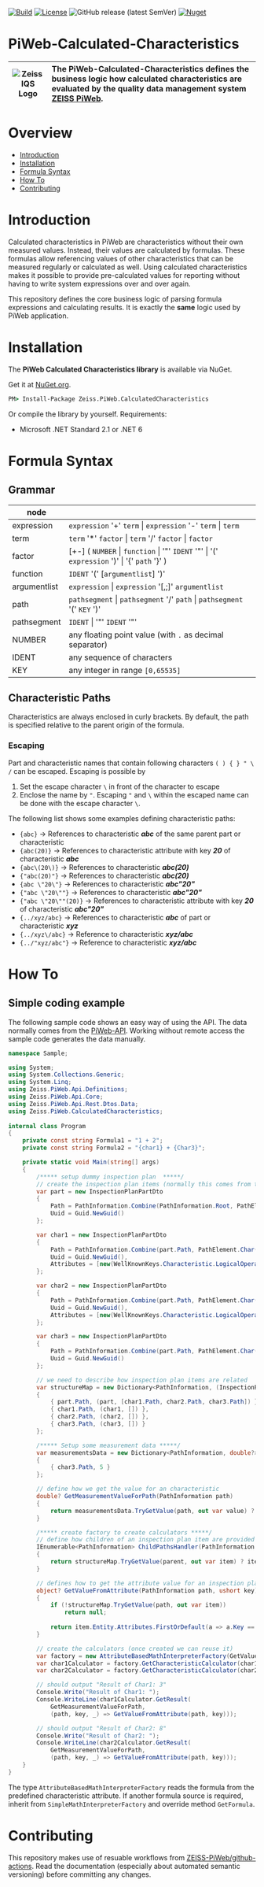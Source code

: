 [![Build](https://github.com/ZEISS-PiWeb/PiWeb-Calculated-Characteristics/actions/workflows/develop.yml/badge.svg)](https://github.com/ZEISS-PiWeb/PiWeb-Calculated-Characteristics/actions/workflows/develop.yml)
[![License](https://img.shields.io/badge/License-BSD%203--Clause-blue.svg)](https://opensource.org/licenses/BSD-3-Clause)
![GitHub release (latest SemVer)](https://img.shields.io/github/v/release/zeiss-piweb/Piweb-calculated-characteristics)
[![Nuget](https://img.shields.io/nuget/v/Zeiss.PiWeb.CalculatedCharacteristics?style=flat&logo=nuget)](https://www.nuget.org/packages/Zeiss.PiWeb.CalculatedCharacteristics/)

# PiWeb-Calculated-Characteristics

| ![Zeiss IQS Logo](img/logo_128x128.png) | The PiWeb-Calculated-Characteristics defines the business logic how calculated characteristics are evaluated by the quality data management system [ZEISS PiWeb](http://www.zeiss.com/industrial-metrology/en_de/products/software/piweb.html). |
|-|:-|

# Overview

- [Introduction](#introduction)
- [Installation](#installation)
- [Formula Syntax](#formulasyntax)
- [How To](#howto)
- [Contributing](#contributing)

<a id="markdown-introduction" name="introduction"></a>
# Introduction

Calculated characteristics in PiWeb are characteristics without their own measured values. Instead, their values are calculated by formulas. These formulas allow referencing values of other characteristics that can be measured regularly or calculated as well. Using calculated characteristics makes it possible to provide pre-calculated values for reporting without having to write system expressions over and over again.

This repository defines the core business logic of parsing formula expressions and calculating results. It is exactly the **same** logic used by PiWeb application.

<a id="markdown-installation" name="installation"></a>
# Installation

The **PiWeb Calculated Characteristics library** is available via NuGet.

Get it at [NuGet.org](https://www.nuget.org/packages/Zeiss.PiWeb.CalculatedCharacteristics/).

```cmd
PM> Install-Package Zeiss.PiWeb.CalculatedCharacteristics
```

Or compile the library by yourself. Requirements:

* Microsoft .NET Standard 2.1 or .NET 6

<a id="markdown-formulasyntax" name="formulasyntax"></a>
# Formula Syntax

## Grammar

| node |   |
| --- | --- |
| expression | `expression` '+' `term` \| `expression` '-' `term` \| `term` |
| term | `term` '\*' `factor` \| `term` '/' `factor` \| `factor` |
| factor | [+-] ( `NUMBER` \| `function` \| '"' `IDENT` '"' \| '(' `expression` ')' \| '{' `path` '}' ) |
| function | `IDENT` '(' [`argumentlist`] ')' |
| argumentlist | `expression` \| `expression` '[,;]' `argumentlist` |
| path | `pathsegment` \| `pathsegment` '/' `path` \| `pathsegment` '(' `KEY` ')' |
| pathsegment | `IDENT` \| '"' `IDENT` '"' |
| NUMBER | any floating point value (with `.` as decimal separator) |
| IDENT | any sequence of characters |
| KEY | any integer in range `[0,65535]` |

## Characteristic Paths

Characteristics are always enclosed in curly brackets. By default, the path is specified relative to the parent origin of the formula.

### Escaping

Part and characteristic names that contain following characters `( ) { } " \ /` can be escaped. Escaping is possible by

1. Set the escape character `\` in front of the character to escape
2. Enclose the name by `"`. Escaping `"` and `\` within the escaped name can be done with the escape character `\`.

The following list shows some examples defining characteristic paths:

- `{abc}` -> References to characteristic ***abc*** of the same parent part or characteristic
- `{abc(20)}` -> References to characteristic attribute with key ***20*** of characteristic ***abc***
- `{abc\(20\)}` -> References to characteristic ***abc(20)***
- `{"abc(20)"}` -> References to characteristic ***abc(20)***
- `{abc \"20\"}` -> References to characteristic ***abc"20"***
- `{"abc \"20\""}` -> References to characteristic ***abc"20"***
- `{"abc \"20\""(20)}` -> References to characteristic attribute with key ***20*** of characteristic ***abc"20"***
- `{../xyz/abc}` -> References to characteristic ***abc*** of part or characteristic ***xyz***
- `{../xyz\/abc}` -> Reference to characteristic ***xyz/abc***
- `{../"xyz/abc"}` -> Reference to characteristic ***xyz/abc***

<a id="markdown-howto" name="howto"></a>
# How To

## Simple coding example

The following sample code shows an easy way of using the API. The data normally comes from the [PiWeb-API](https://github.com/ZEISS-PiWeb/PiWeb-Api). Working without remote access the sample code generates the data manually.

```csharp
namespace Sample;

using System;
using System.Collections.Generic;
using System.Linq;
using Zeiss.PiWeb.Api.Definitions;
using Zeiss.PiWeb.Api.Core;
using Zeiss.PiWeb.Api.Rest.Dtos.Data;
using Zeiss.PiWeb.CalculatedCharacteristics;
    
internal class Program
{
    private const string Formula1 = "1 + 2";
    private const string Formula2 = "{char1} + {Char3}";

    private static void Main(string[] args)
    {
        /***** setup dummy inspection plan  *****/
        // create the inspection plan items (normally this comes from the PiWeb-Server via REST.API)
        var part = new InspectionPlanPartDto
        {
            Path = PathInformation.Combine(PathInformation.Root, PathElement.Part("Part")),
            Uuid = Guid.NewGuid()
        };

        var char1 = new InspectionPlanPartDto
        {
            Path = PathInformation.Combine(part.Path, PathElement.Char("Char1")),
            Uuid = Guid.NewGuid(),
            Attributes = [new(WellKnownKeys.Characteristic.LogicalOperationString, Formula1)]
        };

        var char2 = new InspectionPlanPartDto
        {
            Path = PathInformation.Combine(part.Path, PathElement.Char("Char2")),
            Uuid = Guid.NewGuid(),
            Attributes = [new(WellKnownKeys.Characteristic.LogicalOperationString, Formula2)]
        };

        var char3 = new InspectionPlanPartDto
        {
            Path = PathInformation.Combine(part.Path, PathElement.Char("Char3")),
            Uuid = Guid.NewGuid()
        };

        // we need to describe how inspection plan items are related 
        var structureMap = new Dictionary<PathInformation, (InspectionPlanDtoBase Entity, PathInformation[] Children)>
        {
            { part.Path, (part, [char1.Path, char2.Path, char3.Path]) },
            { char1.Path, (char1, []) },
            { char2.Path, (char2, []) },
            { char3.Path, (char3, []) }
        };

        /***** Setup some measurement data *****/
        var measurementsData = new Dictionary<PathInformation, double?>
        {
            { char3.Path, 5 }
        };

        // define how we get the value for an characteristic
        double? GetMeasurementValueForPath(PathInformation path)
        {
            return measurementsData.TryGetValue(path, out var value) ? value : null;
        }

        /***** create factory to create calculators *****/
        // define how children of an inspection plan item are provided 
        IEnumerable<PathInformation> ChildPathsHandler(PathInformation parent)
        {
            return structureMap.TryGetValue(parent, out var item) ? item.Children : [];
        }

        // defines how to get the attribute value for an inspection plan item from path
        object? GetValueFromAttribute(PathInformation path, ushort key)
        {
            if (!structureMap.TryGetValue(path, out var item))
                return null;
                    
            return item.Entity.Attributes.FirstOrDefault(a => a.Key == key).Value;
        }

        // create the calculators (once created we can reuse it)
        var factory = new AttributeBasedMathInterpreterFactory(GetValueFromAttribute, ChildPathsHandler);
        var char1Calculator = factory.GetCharacteristicCalculator(char1.Path);
        var char2Calculator = factory.GetCharacteristicCalculator(char2.Path);

        // should output "Result of Char1: 3"
        Console.Write("Result of Char1: ");
        Console.WriteLine(char1Calculator.GetResult(
            GetMeasurementValueForPath,
            (path, key, _) => GetValueFromAttribute(path, key)));

        // should output "Result of Char2: 8"
        Console.Write("Result of Char2: ");
        Console.WriteLine(char2Calculator.GetResult(
            GetMeasurementValueForPath,
            (path, key, _) => GetValueFromAttribute(path, key)));
    }
}
```

The type `AttributeBasedMathInterpreterFactory` reads the formula from the predefined characteristic attribute. If another formula source is required, inherit from `SimpleMathInterpreterFactory` and override method `GetFormula`.


# Contributing

This repository makes use of resuable workflows from [ZEISS-PiWeb/github-actions](https://github.com/ZEISS-PiWeb/github-actions). Read the documentation (especially about automated semantic versioning) before committing any changes.
